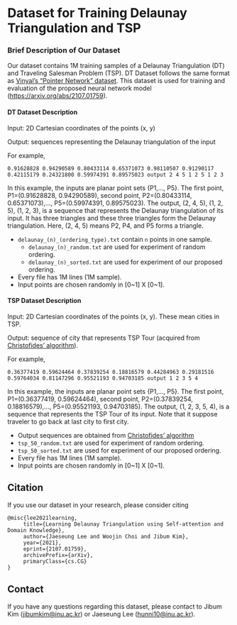 # Dataset for Training Delaunay Triangulation and TSP


### Brief Description of Our Dataset

Our dataset contains 1M training samples of a Delaunay Triangulation (DT) and Traveling Salesman Problem (TSP). DT Dataset follows the same format as [Vinyal’s “Pointer Network” dataset](http://goo.gl/NDcOIG). This dataset is used for training and evaluation of the proposed neural network model (https://arxiv.org/abs/2107.01759).

#### DT Dataset Description

Input: 2D Cartesian coordinates of the points (x, y)

Output: sequences representing the Delaunay triangulation of the input

For example,


    0.91628828 0.94290589 0.80433114 0.65371073 0.98110507 0.91290117 0.42115179 0.24321800 0.59974391 0.89575023 output 2 4 5 1 2 5 1 2 3

In this example, the inputs are planar point sets {P1,…, P5}. The first point, P1=(0.91628828, 0.94290589), second point, P2=(0.80433114, 0.65371073),…, P5=(0.59974391, 0.89575023). The output, (2, 4, 5), (1, 2, 5), (1, 2, 3), is a sequence that represents the Delaunay triangulation of its input. It has three triangles and these three triangles form the Delaunay triangulation. Here, (2, 4, 5) means P2, P4, and P5 forms a triangle. 

* `delaunay_(n)_(ordering_type).txt` contain `n` points in one sample.
  * `delaunay_(n)_random.txt` are used for experiment of random ordering.
  * `delaunay_(n)_sorted.txt` are used for experiment of our proposed ordering.
* Every file has 1M lines (1M sample).
* Input points are chosen randomly in \[0\~1\] X \[0\~1\].

#### TSP Dataset Description

Input: 2D Cartesian coordinates of the points (x, y). These mean cities in TSP.

Output: sequence of city that represents TSP Tour (acquired from [Christofides’ algorithm](https://github.com/beckysag/traveling-salesman)).

For example,

    0.36377419 0.59624464 0.37839254 0.18816579 0.44284963 0.29181516 0.59764034 0.81147296 0.95521193 0.94703185 output 1 2 3 5 4 

In this example, the inputs are planar point sets {P1,…, P5}. The first point, P1=(0.36377419, 0.59624464), second point, P2=(0.37839254, 0.18816579),…, P5=(0.95521193, 0.94703185). The output, (1, 2, 3, 5, 4), is a sequence that represents the TSP Tour of its input. Note that it suppose traveler to go back at last city to first city.

* Output sequences are obtained from [Christofides’ algorithm](https://github.com/beckysag/traveling-salesman)
* `tsp_50_random.txt` are used for experiment of random ordering.
* `tsp_50_sorted.txt` are used for experiment of our proposed ordering.
* Every file has 1M lines (1M sample).
* Input points are chosen randomly in \[0\~1\] X \[0\~1\].

## Citation
If you use our dataset in your research, please consider citing

    @misc{lee2021learning,
         title={Learning Delaunay Triangulation using Self-attention and Domain Knowledge}, 
         author={Jaeseung Lee and Woojin Choi and Jibum Kim},
         year={2021},
         eprint={2107.01759},
         archivePrefix={arXiv},
         primaryClass={cs.CG}
    }
## Contact
If you have any questions regarding this dataset, please contact to Jibum Kim (jibumkim@inu.ac.kr) or Jaeseung Lee (hunni10@inu.ac.kr).

